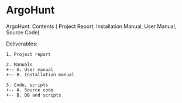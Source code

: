 # ArgoHunt

ArgoHunt: Contents ( Project Report, Installation Manual, User Manual, Source Code)

Deliverables:

    1. Project report 

    2. Manuals
    +-- A. User manual
    +-- B. Installation manual 

    3. Code, scripts
    +-- A. Source code
    +-- B. DB and scripts
